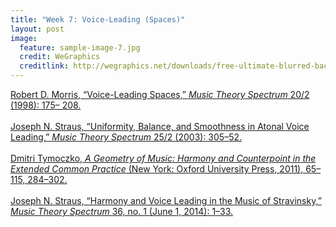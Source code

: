 ```yaml
---
title: "Week 7: Voice-Leading (Spaces)"
layout: post
image:
  feature: sample-image-7.jpg
  credit: WeGraphics
  creditlink: http://wegraphics.net/downloads/free-ultimate-blurred-background-pack/
---
```


[Robert D. Morris, “Voice-Leading Spaces,” *Music Theory Spectrum* 20/2 (1998): 175– 208.](https://www.dropbox.com/s/31eur6dfd1sr72e/Morris-Voice-Leading%20Spaces%20%281998%29.pdf?dl=0) 
<br><br>
[Joseph N. Straus, “Uniformity, Balance, and Smoothness in Atonal Voice Leading,” *Music Theory Spectrum* 25/2 (2003): 305–52.](https://www.dropbox.com/s/vi1fvd63ix8ziuh/Straus-Uniformity%2C%20Balance%2C%20and%20Smoothness%20in%20Atonal%20Voice%20Leading%20%282003%29.pdf?dl=0) 
<br><br>
[Dmitri Tymoczko, *A Geometry of Music: Harmony and Counterpoint in the Extended Common Practice* (New York: Oxford University Press, 2011), 65–115, 284–302.](https://www.dropbox.com/s/9uoa0ol9gdg87o8/Tymoczko%2C%20Geometry%20of%20Music.pdf?dl=0)
<br><br>
[Joseph N. Straus, “Harmony and Voice Leading in the Music of Stravinsky,” *Music Theory Spectrum* 36, no. 1 (June 1, 2014): 1–33.](https://www.dropbox.com/s/8cjoo0x01zh8hrr/Straus%20-%202014%20-%20Harmony%20and%20Voice%20Leading%20in%20the%20Music%20of%20Stravins2.pdf?dl=0)